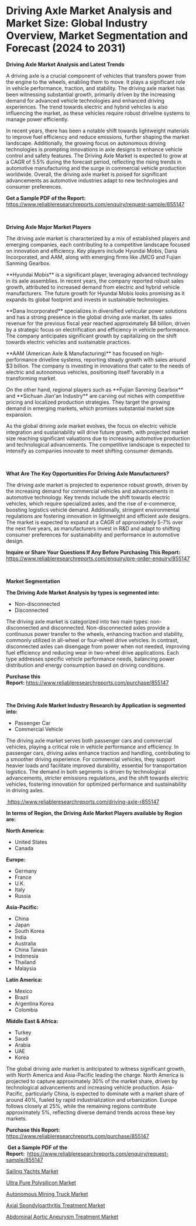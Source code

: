<p><h1>Driving Axle Market Analysis and Market Size: Global Industry Overview, Market Segmentation and Forecast (2024 to 2031)</h1></p><p><strong>Driving Axle Market Analysis and Latest Trends</strong></p>
<p><p>A driving axle is a crucial component of vehicles that transfers power from the engine to the wheels, enabling them to move. It plays a significant role in vehicle performance, traction, and stability. The driving axle market has been witnessing substantial growth, primarily driven by the increasing demand for advanced vehicle technologies and enhanced driving experiences. The trend towards electric and hybrid vehicles is also influencing the market, as these vehicles require robust driveline systems to manage power efficiently.</p><p>In recent years, there has been a notable shift towards lightweight materials to improve fuel efficiency and reduce emissions, further shaping the market landscape. Additionally, the growing focus on autonomous driving technologies is prompting innovations in axle designs to enhance vehicle control and safety features. The Driving Axle Market is expected to grow at a CAGR of 5.5% during the forecast period, reflecting the rising trends in automotive manufacturing and the surge in commercial vehicle production worldwide. Overall, the driving axle market is poised for significant advancements as automotive industries adapt to new technologies and consumer preferences.</p></p>
<p><strong>Get a Sample PDF of the Report:&nbsp;</strong> <a href="https://www.reliableresearchreports.com/enquiry/request-sample/855147?utm_campaign=28&utm_medium=2&utm_source=Github&utm_content=ia&utm_term=02112024&utm_id=driving-axle">https://www.reliableresearchreports.com/enquiry/request-sample/855147</a></p>
<p>&nbsp;</p>
<p><strong>Driving Axle Major Market Players</strong></p>
<p><p>The driving axle market is characterized by a mix of established players and emerging companies, each contributing to a competitive landscape focused on innovation and efficiency. Key players include Hyundai Mobis, Dana Incorporated, and AAM, along with emerging firms like JMCG and Fujian Sanming Gearbox.</p><p>**Hyundai Mobis** is a significant player, leveraging advanced technology in its axle assemblies. In recent years, the company reported robust sales growth, attributed to increased demand from electric and hybrid vehicle manufacturers. The future growth for Hyundai Mobis looks promising as it expands its global footprint and invests in sustainable technologies.</p><p>**Dana Incorporated** specializes in diversified vehicular power solutions and has a strong presence in the global driving axle market. Its sales revenue for the previous fiscal year reached approximately $8 billion, driven by a strategic focus on electrification and efficiency in vehicle performance. The company anticipates significant growth by capitalizing on the shift towards electric vehicles and sustainable practices.</p><p>**AAM (American Axle & Manufacturing)** has focused on high-performance driveline systems, reporting steady growth with sales around $3 billion. The company is investing in innovations that cater to the needs of electric and autonomous vehicles, positioning itself favorably in a transforming market.</p><p>On the other hand, regional players such as **Fujian Sanming Gearbox** and **Sichuan Jian'an Industry** are carving out niches with competitive pricing and localized production strategies. They target the growing demand in emerging markets, which promises substantial market size expansion.</p><p>As the global driving axle market evolves, the focus on electric vehicle integration and sustainability will drive future growth, with projected market size reaching significant valuations due to increasing automotive production and technological advancements. The competitive landscape is expected to intensify as companies innovate to meet shifting consumer demands.</p></p>
<p>&nbsp;</p>
<p><strong>What Are The Key Opportunities For Driving Axle Manufacturers?</strong></p>
<p><p>The driving axle market is projected to experience robust growth, driven by the increasing demand for commercial vehicles and advancements in automotive technology. Key trends include the shift towards electric vehicles, which require specialized axles, and the rise of e-commerce, boosting logistics vehicle demand. Additionally, stringent environmental regulations are fostering innovation in lightweight and efficient axle designs. The market is expected to expand at a CAGR of approximately 5-7% over the next five years, as manufacturers invest in R&D and adapt to shifting consumer preferences for sustainability and performance in automotive design.</p></p>
<p><strong>Inquire or Share Your Questions If Any Before Purchasing This Report:</strong> <a href="https://www.reliableresearchreports.com/enquiry/pre-order-enquiry/855147?utm_campaign=28&utm_medium=2&utm_source=Github&utm_content=ia&utm_term=02112024&utm_id=driving-axle">https://www.reliableresearchreports.com/enquiry/pre-order-enquiry/855147</a></p>
<p>&nbsp;</p>
<p><strong>Market Segmentation</strong></p>
<p><strong>The Driving Axle Market Analysis by types is segmented into:</strong></p>
<p><ul><li>Non-disconnected</li><li>Disconnected</li></ul></p>
<p><p>The driving axle market is categorized into two main types: non-disconnected and disconnected. Non-disconnected axles provide a continuous power transfer to the wheels, enhancing traction and stability, commonly utilized in all-wheel or four-wheel drive vehicles. In contrast, disconnected axles can disengage from power when not needed, improving fuel efficiency and reducing wear in two-wheel drive applications. Each type addresses specific vehicle performance needs, balancing power distribution and energy consumption based on driving conditions.</p></p>
<p><strong>Purchase this Report:&nbsp;</strong><a href="https://www.reliableresearchreports.com/purchase/855147?utm_campaign=28&utm_medium=2&utm_source=Github&utm_content=ia&utm_term=02112024&utm_id=driving-axle">https://www.reliableresearchreports.com/purchase/855147</a></p>
<p>&nbsp;</p>
<p><strong>The Driving Axle Market Industry Research by Application is segmented into:</strong></p>
<p><ul><li>Passenger Car</li><li>Commercial Vehicle</li></ul></p>
<p><p>The driving axle market serves both passenger cars and commercial vehicles, playing a critical role in vehicle performance and efficiency. In passenger cars, driving axles enhance traction and handling, contributing to a smoother driving experience. For commercial vehicles, they support heavier loads and facilitate improved durability, essential for transportation logistics. The demand in both segments is driven by technological advancements, stricter emissions regulations, and the shift towards electric vehicles, fostering innovation for optimized performance and sustainability in driving axles.</p></p>
<p><a href="https://www.reliableresearchreports.com/driving-axle-r855147?utm_campaign=28&utm_medium=2&utm_source=Github&utm_content=ia&utm_term=02112024&utm_id=driving-axle">&nbsp;https://www.reliableresearchreports.com/driving-axle-r855147</a></p>
<p><strong>In terms of Region, the Driving Axle Market Players available by Region are:</strong></p>
<p>
    <p> <strong> North America: </strong>
        <ul>
            <li>United States</li>
            <li>Canada</li>
        </ul>
        </p> 
    <p> <strong> Europe: </strong>
        <ul>
            <li>Germany</li>
            <li>France</li>
            <li>U.K.</li>
            <li>Italy</li>
            <li>Russia</li>
        </ul>
        </p> 
    <p> <strong> Asia-Pacific: </strong>
        <ul>
            <li>China</li>
            <li>Japan</li>
            <li>South Korea</li>
            <li>India</li>
            <li>Australia</li>
            <li>China Taiwan</li>
            <li>Indonesia</li>
            <li>Thailand</li>
            <li>Malaysia</li>
        </ul>
        </p> 
    <p> <strong> Latin America: </strong>
        <ul>
            <li>Mexico</li>
            <li>Brazil</li>
            <li>Argentina Korea</li>
            <li>Colombia</li>
        </ul>
        </p> 
    <p> <strong> Middle East & Africa: </strong>
        <ul>
            <li>Turkey</li>
            <li>Saudi</li>
            <li>Arabia</li>
            <li>UAE</li>
            <li>Korea</li>
        </ul>
    </p>
    </p>
<p><p>The global driving axle market is anticipated to witness significant growth, with North America and Asia-Pacific leading the charge. North America is projected to capture approximately 30% of the market share, driven by technological advancements and increasing vehicle production. Asia-Pacific, particularly China, is expected to dominate with a market share of around 40%, fueled by rapid industrialization and urbanization. Europe follows closely at 25%, while the remaining regions contribute approximately 5%, reflecting diverse demand trends across these key markets.</p></p>
<p><strong>Purchase this Report: </strong><a href="https://www.reliableresearchreports.com/purchase/855147?utm_campaign=28&utm_medium=2&utm_source=Github&utm_content=ia&utm_term=02112024&utm_id=driving-axle">https://www.reliableresearchreports.com/purchase/855147</a></p>
<p>&nbsp;<strong>Get a Sample PDF of the Report:&nbsp;&nbsp;</strong><a href="https://www.reliableresearchreports.com/enquiry/request-sample/855147?utm_campaign=28&utm_medium=2&utm_source=Github&utm_content=ia&utm_term=02112024&utm_id=driving-axle">https://www.reliableresearchreports.com/enquiry/request-sample/855147</a></p>
<p><strong></strong></p>
<p><p><a href="https://github.com/OrlandoHBarks/Market-Research-Report-List-1/blob/main/sailing-yachts-market.md?utm_campaign=28&utm_medium=2&utm_source=Github&utm_content=ia&utm_term=02112024&utm_id=driving-axle">Sailing Yachts Market</a></p><p><a href="https://medium.com/@rozh43oreder/the-ultra-pure-polysilicon-industry-analysis-report-offers-a-comprehensive-and-current-c7c64191fed9?utm_campaign=28&utm_medium=2&utm_source=Github&utm_content=ia&utm_term=02112024&utm_id=driving-axle">Ultra Pure Polysilicon Market</a></p><p><a href="https://github.com/NathanColeman327/Market-Research-Report-List-1/blob/main/autonomous-mining-truck-market.md?utm_campaign=28&utm_medium=2&utm_source=Github&utm_content=ia&utm_term=02112024&utm_id=driving-axle">Autonomous Mining Truck Market</a></p><p><a href="https://issuu.com/reportprime-2/docs/axial-spondyloarthritis-treatment-m_3172165527e477?utm_campaign=28&utm_medium=2&utm_source=Github&utm_content=ia&utm_term=02112024&utm_id=driving-axle">Axial Spondyloarthritis Treatment Market</a></p><p><a href="https://issuu.com/reportprime-2/docs/abdominal-aortic-aneurysm-treatment_8286ee6d0e37f1?utm_campaign=28&utm_medium=2&utm_source=Github&utm_content=ia&utm_term=02112024&utm_id=driving-axle">Abdominal Aortic Aneurysm Treatment Market</a></p></p>